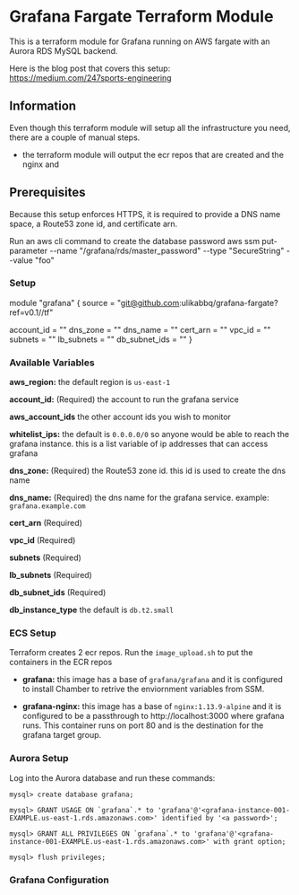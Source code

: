 # Grafana Fargate Terraform Module

This is a terraform module for Grafana running on AWS fargate with an Aurora RDS MySQL backend.  

Here is the blog post that covers this setup:  
https://medium.com/247sports-engineering

## Information

Even though this terraform module will setup all the infrastructure you need, there are a couple of manual steps. 
- the terraform module will output the ecr repos that are created and the nginx and  





## Prerequisites

Because this setup enforces HTTPS, it is required to provide a DNS name space, a Route53 zone id, and certificate arn.

Run an aws cli command to create the database password
aws ssm put-parameter --name "/grafana/rds/master_password" --type "SecureString" --value "foo"

### Setup

module "grafana" {
  source = "git@github.com:ulikabbq/grafana-fargate?ref=v0.1//tf"

  account_id    = ""
  dns_zone      = ""
  dns_name      = ""
  cert_arn      = ""
  vpc_id        = ""
  subnets       = ""
  lb_subnets    = ""
  db_subnet_ids = ""
}

### Available Variables

**aws_region:** the default region is `us-east-1`

**account_id:** (Required) the account to run the grafana service 

**aws_account_ids** the other account ids you wish to monitor 

**whitelist_ips:** the default is `0.0.0.0/0` so anyone would be able to reach the grafana instance. this is a list variable of ip addresses that can access grafana

**dns_zone:** (Required) the Route53 zone id. this id is used to create the dns name

**dns_name:** (Required) the dns name for the grafana service. example: `grafana.example.com`

**cert_arn** (Required) 

**vpc_id** (Required)

**subnets** (Required)

**lb_subnets** (Required)

**db_subnet_ids** (Required)

**db_instance_type** the default is `db.t2.small` 


### ECS Setup
Terraform creates 2 ecr repos. Run the `image_upload.sh` to put the containers in the ECR repos
* **grafana:** this image has a base of `grafana/grafana` and it is configured to install Chamber to retrive the enviornment variables from SSM. 

* **grafana-nginx:** this image has a base of `nginx:1.13.9-alpine` and it is configured to be a passthrough to http://localhost:3000 where grafana runs. This container runs on port 80 and is the destination for the grafana target group. 

### Aurora Setup
Log into the Aurora database and run these commands: 

    mysql> create database grafana;
    
    mysql> GRANT USAGE ON `grafana`.* to 'grafana'@'<grafana-instance-001-EXAMPLE.us-east-1.rds.amazonaws.com>' identified by '<a password>';
   
    mysql> GRANT ALL PRIVILEGES ON `grafana`.* to 'grafana'@'<grafana-instance-001-EXAMPLE.us-east-1.rds.amazonaws.com>' with grant option;
    
    mysql> flush privileges;

### Grafana Configuration 